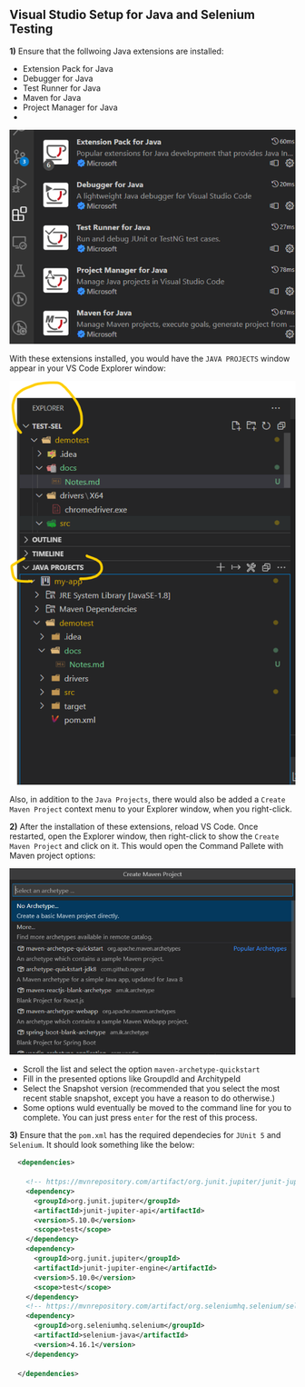 ## Visual Studio Setup for Java and Selenium Testing

**1)** Ensure that the follwoing Java extensions are installed:
  - Extension Pack for Java
  - Debugger for Java
  - Test Runner for Java
  - Maven for Java
  - Project Manager for Java
  - 
![Java Projects Explorer](images/java-extensions.png)

With these extensions installed, you would have the `JAVA PROJECTS` window appear in your VS Code Explorer window:

![Java Projects Explorer](images/java-projects_explorer.png)


Also, in addition to the `Java Projects`, there would also be added a `Create Maven Project` context menu to your Explorer window, when you right-click.

**2)** After the installation of these extensions, reload VS Code. Once restarted, open the Explorer window, then right-click to show the `Create Maven Project` and click on it. This would open the Command Pallete with Maven project options:

![Java Projects Explorer](images/vs-code-command-pallete-with-maven.png)
  - Scroll the list and select the option `maven-archetype-quickstart`
  - Fill in the presented options like GroupdId and ArchitypeId
  - Select the Snapshot version (recommended that you select the most recent stable snapshot, except you have a reason to do otherwise.)
  - Some options wuld eventually be moved to the command line for you to complete. You can just press `enter` for the rest of this process.

**3)** Ensure that the `pom.xml` has the required dependecies for `JUnit 5` and `Selenium`. It should look something like the below:
```xml
  <dependencies>
    
    <!-- https://mvnrepository.com/artifact/org.junit.jupiter/junit-jupiter-api -->
    <dependency>
      <groupId>org.junit.jupiter</groupId>
      <artifactId>junit-jupiter-api</artifactId>
      <version>5.10.0</version>
      <scope>test</scope>
    </dependency>
    <dependency>
      <groupId>org.junit.jupiter</groupId>
      <artifactId>junit-jupiter-engine</artifactId>
      <version>5.10.0</version>
      <scope>test</scope>
    </dependency>
    <!-- https://mvnrepository.com/artifact/org.seleniumhq.selenium/selenium-java -->
    <dependency>
      <groupId>org.seleniumhq.selenium</groupId>
      <artifactId>selenium-java</artifactId>
      <version>4.16.1</version>
    </dependency>

  </dependencies>
```